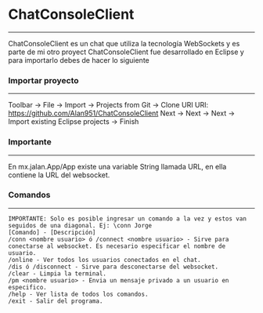 # ChatConsoleClient
--------------------
ChatConsoleClient es un chat que utiliza la tecnología WebSockets y es parte de mi otro proyect 
ChatConsoleClient fue desarrollado en Eclipse y para importarlo debes de hacer lo siguiente

### Importar proyecto
---------------------
Toolbar -> File -> Import -> Projects from Git -> Clone URI
URI: https://github.com/Alan951/ChatConsoleClient
Next -> Next -> Next -> Import existing Eclipse projects -> Finish

### Importante
----------------
En mx.jalan.App/App existe una variable String llamada URL, en ella contiene la URL del websocket.

### Comandos
-------------
```
IMPORTANTE: Solo es posible ingresar un comando a la vez y estos van seguidos de una diagonal. Ej: \conn Jorge
[Comando] - [Descripción]
/conn <nombre usuario> ó /connect <nombre usuario> - Sirve para conectarse al websocket. Es necesario especificar el nombre de usuario.
/online - Ver todos los usuarios conectados en el chat.
/dis ó /disconnect - Sirve para desconectarse del websocket.
/clear - Limpia la terminal.
/pm <nombre usuario> - Envia un mensaje privado a un usuario en especifico.
/help - Ver lista de todos los comandos.
/exit - Salir del programa.
```
